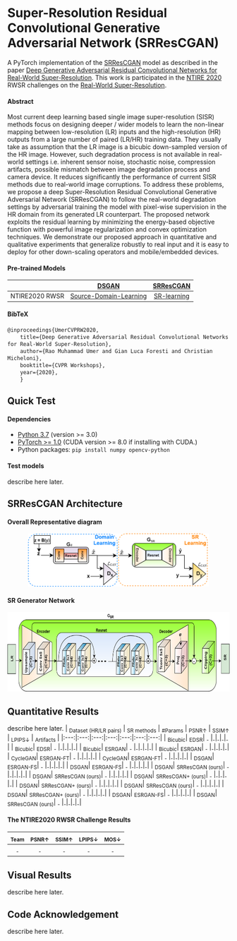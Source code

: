 # Super-Resolution Residual Convolutional Generative Adversarial Network (SRResCGAN)
A PyTorch implementation of the [SRResCGAN](https://github.com/RaoUmer/SRResCGAN) model as described in the paper [Deep Generative Adversarial Residual Convolutional Networks for Real-World Super-Resolution](https://arxiv.org/). This work is participated in the [NTIRE 2020](https://data.vision.ee.ethz.ch/cvl/ntire20/) RWSR challenges on the [Real-World Super-Resolution](https://arxiv.org/).

#### Abstract
Most current deep learning based single image super-resolution (SISR) methods focus on  designing deeper / wider models to learn the non-linear mapping between low-resolution (LR) inputs and the high-resolution (HR) outputs from a large number of paired (LR/HR) training data. They usually take as assumption that the LR image is a bicubic down-sampled version of the HR image. However, such degradation process is not available in real-world settings i.e. inherent sensor noise, stochastic noise, compression artifacts, possible mismatch between image degradation process and camera device. It reduces significantly the performance of current SISR methods due to real-world image corruptions. To address these problems, we propose a deep Super-Resolution Residual Convolutional Generative Adversarial Network (SRResCGAN) to follow the real-world degradation settings by adversarial training the model with pixel-wise supervision in the HR domain from its generated LR counterpart. The proposed network exploits the residual learning by minimizing the energy-based objective function with powerful image regularization and convex optimization techniques. We demonstrate our proposed approach in quantitative and qualitative experiments that generalize robustly to real input and it is easy to deploy for other down-scaling operators and mobile/embedded devices.

#### Pre-trained Models
| |[DSGAN](https://github.com/ManuelFritsche/real-world-sr/tree/master/dsgan)|[SRResCGAN](https://github.com/RaoUmer/SRResCGAN)|
|---|:---:|:---:|
|NTIRE2020 RWSR|[Source-Domain-Learning](https://github.com/RaoUmer/SRResCGAN)|[SR-learning](https://github.com/RaoUmer/SRResCGAN)|

#### BibTeX
    @inproceedings{UmerCVPRW2020,
        title={Deep Generative Adversarial Residual Convolutional Networks for Real-World Super-Resolution},
        author={Rao Muhammad Umer and Gian Luca Foresti and Christian Micheloni},
        booktitle={CVPR Workshops},
        year={2020},
        }

## Quick Test
#### Dependencies
- [Python 3.7](https://www.anaconda.com/distribution/) (version >= 3.0)
- [PyTorch >= 1.0](https://pytorch.org/) (CUDA version >= 8.0 if installing with CUDA.)
- Python packages:  `pip install numpy opencv-python`

#### Test models
describe here later.

## SRResCGAN Architecture
#### Overall Representative diagram
<p align="center">
  <img height="120" src="figs/srrescgan.png">
</p>

#### SR Generator Network
<p align="center">
  <img height="180" src="figs/generator.png">
</p>

## Quantitative Results
describe here later.
| <sub>Dataset (HR/LR pairs)</sub> | <sub>SR methods</sub> | <sub>#Params</sub> | <sub>PSNR&#x2191;</sub> | <sub>SSIM&#x2191;</sub> | <sub>LPIPS&#x2193;</sub> | <sub>Artifacts</sub> |
|:---:|:---:|:---:|:---:|:---:|:---:|:---:|
| <sub>Bicubic</sub>| <sub>EDSR</sub>| <sub>-</sub> |<sub>-</sub>|<sub>-</sub>|<sub>-</sub>|<sub>-</sub>|
| <sub>Bicubic</sub>| <sub>EDSR</sub>| <sub>-</sub> |<sub>-</sub>|<sub>-</sub>|<sub>-</sub>|<sub>-</sub>|
| <sub>Bicubic</sub>| <sub>ESRGAN</sub>| <sub>-</sub> |<sub>-</sub>|<sub>-</sub>|<sub>-</sub>|<sub>-</sub>|
| <sub>Bicubic</sub>| <sub>ESRGAN</sub>| <sub>-</sub> |<sub>-</sub>|<sub>-</sub>|<sub>-</sub>|<sub>-</sub>|
| <sub>CycleGAN</sub>| <sub>ESRGAN-FT</sub>| <sub>-</sub> |<sub>-</sub>|<sub>-</sub>|<sub>-</sub>|<sub>-</sub>|
| <sub>CycleGAN</sub>| <sub>ESRGAN-FT</sub>| <sub>-</sub> |<sub>-</sub>|<sub>-</sub>|<sub>-</sub>|<sub>-</sub>|
| <sub>DSGAN</sub>| <sub>ESRGAN-FS</sub>| <sub>-</sub> |<sub>-</sub>|<sub>-</sub>|<sub>-</sub>|<sub>-</sub>|
| <sub>DSGAN</sub>| <sub>ESRGAN-FS</sub>| <sub>-</sub> |<sub>-</sub>|<sub>-</sub>|<sub>-</sub>|<sub>-</sub>|
| <sub>DSGAN</sub>| <sub>SRResCGAN (ours)</sub>| <sub>-</sub> |<sub>-</sub>|<sub>-</sub>|<sub>-</sub>|<sub>-</sub>|
| <sub>DSGAN</sub>| <sub>SRResCGAN (ours)</sub>| <sub>-</sub> |<sub>-</sub>|<sub>-</sub>|<sub>-</sub>|<sub>-</sub>|
| <sub>DSGAN</sub>| <sub>SRResCGAN+ (ours)</sub>| <sub>-</sub> |<sub>-</sub>|<sub>-</sub>|<sub>-</sub>|<sub>-</sub>|
| <sub>DSGAN</sub>| <sub>SRResCGAN+ (ours)</sub>| <sub>-</sub> |<sub>-</sub>|<sub>-</sub>|<sub>-</sub>|<sub>-</sub>|
| <sub>DSGAN</sub>| <sub>SRResCGAN (ours)</sub>| <sub>-</sub> |<sub>-</sub>|<sub>-</sub>|<sub>-</sub>|<sub>-</sub>|
| <sub>DSGAN</sub>| <sub>SRResCGAN+ (ours)</sub>| <sub>-</sub> |<sub>-</sub>|<sub>-</sub>|<sub>-</sub>|<sub>-</sub>|
| <sub>DSGAN</sub>| <sub>ESRGAN-FS</sub>| <sub>-</sub> |<sub>-</sub>|<sub>-</sub>|<sub>-</sub>|<sub>-</sub>|
| <sub>DSGAN</sub>| <sub>SRResCGAN (ours)</sub>| <sub>-</sub> |<sub>-</sub>|<sub>-</sub>|<sub>-</sub>|<sub>-</sub>|

#### The NTIRE2020 RWSR Challenge Results
| <sub>Team</sub> | <sub>PSNR&#x2191;</sub> | <sub>SSIM&#x2191;</sub> | <sub>LPIPS&#x2193;</sub> | <sub>MOS&#x2193;</sub> |
|:---:|:---:|:---:|:---:|:---:|
| <sub>-</sub>| <sub>-</sub> |<sub>-</sub>|<sub>-</sub>|<sub>-</sub>|

## Visual Results
describe here later.

## Code Acknowledgement
describe here later.
